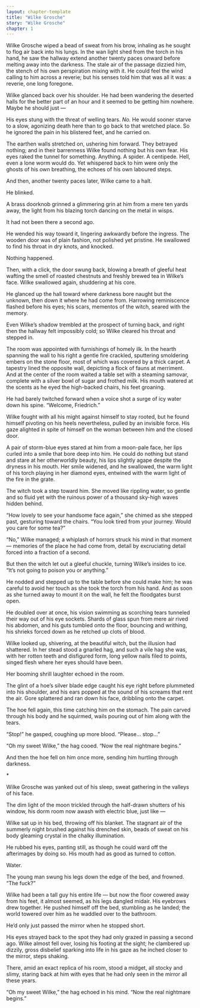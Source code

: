 ```yaml
---
layout: chapter-template
title: "Wilke Grosche"
story: "Wilke Grosche"
chapter: 1
---
```

Wilke Grosche wiped a bead of sweat from his brow, inhaling as he sought to flog air back into his lungs. In the wan light shed from the torch in his hand, he saw the hallway extend another twenty paces onward before melting away into the darkness. The stale air of the passage dizzied him, the stench of his own perspiration mixing with it. He could feel the wind calling to him across a reverie; but his senses told him that was all it was: a reverie, one long foregone.

Wilke glanced back over his shoulder. He had been wandering the deserted halls for the better part of an hour and it seemed to be getting him nowhere. Maybe he should just —

His eyes stung with the threat of welling tears. _No._ He would sooner starve to a slow, agonizing death here than to go back to that wretched place. So he ignored the pain in his blistered feet, and he carried on.

The earthen walls stretched on, ushering him forward. They betrayed nothing; and in their barrenness Wilke found nothing but his own fear. His eyes raked the tunnel for something. Anything. A spider. A centipede. Hell, even a lone worm would do. Yet whispered back to him were only the ghosts of his own breathing, the echoes of his own laboured steps.

And then, another twenty paces later, Wilke came to a halt.

He blinked.

A brass doorknob grinned a glimmering grin at him from a mere ten yards away, the light from his blazing torch dancing on the metal in wisps.

It had not been there a second ago.

He wended his way toward it, lingering awkwardly before the ingress. The wooden door was of plain fashion, not polished yet pristine. He swallowed to find his throat in dry knots, and knocked.

Nothing happened.

Then, with a click, the door swung back, blowing a breath of gleeful heat wafting the smell of roasted chestnuts and freshly brewed tea in Wilke’s face. Wilke swallowed again, shuddering at his core.

He glanced up the hall toward where darkness bore naught but the unknown, then down it where he had come from. Harrowing reminiscence flashed before his eyes; his scars, mementos of the witch, seared with the memory.

Even Wilke’s shadow trembled at the prospect of turning back, and right then the hallway felt impossibly cold; so Wilke cleared his throat and stepped in.

The room was appointed with furnishings of homely ilk. In the hearth spanning the wall to his right a gentle fire crackled, sputtering smoldering embers on the stone floor, most of which was covered by a thick carpet. A tapestry lined the opposite wall, depicting a flock of fauns at merriment. And at the center of the room waited a table set with a steaming samovar, complete with a silver bowl of sugar and frothed milk. His mouth watered at the scents as he eyed the high-backed chairs, his feet groaning.

He had barely twitched forward when a voice shot a surge of icy water down his spine. “Welcome, Friedrich.”

Wilke fought with all his might against himself to stay rooted, but he found himself pivoting on his heels nevertheless, pulled by an invisible force. His gaze alighted in spite of himself on the woman between him and the closed door.

A pair of storm-blue eyes stared at him from a moon-pale face, her lips curled into a smile that bore deep into him. He could do nothing but stand and stare at her otherworldly beauty, his lips slightly agape despite the dryness in his mouth. Her smile widened, and he swallowed, the warm light of his torch playing in her diamond eyes, entwined with the warm light of the fire in the grate.

The witch took a step toward him. She moved like rippling water, so gentle and so fluid yet with the ruinous power of a thousand sky-high waves hidden behind.

“How lovely to see your handsome face again,” she chimed as she stepped past, gesturing toward the chairs. “You look tired from your journey. Would you care for some tea?”

“No,” Wilke managed; a whiplash of horrors struck his mind in that moment — memories of the place he had come from, detail by excruciating detail forced into a fraction of a second.

But then the witch let out a gleeful chuckle, turning Wilke’s insides to ice. “It’s not going to poison you or anything.”

He nodded and stepped up to the table before she could make him; he was careful to avoid her touch as she took the torch from his hand. And as soon as she turned away to mount it on the wall, he felt the floodgates burst open.

He doubled over at once, his vision swimming as scorching tears tunneled their way out of his eye sockets. Shards of glass spun from mere air rived his abdomen, and his guts tumbled onto the floor, bouncing and writhing, his shrieks forced down as he retched up clots of blood.

Wilke looked up, shivering, at the beautiful witch, but the illusion had shattered. In her stead stood a gnarled hag, and such a vile hag she was, with her rotten teeth and disfigured form, long yellow nails filed to points, singed flesh where her eyes should have been.

Her booming shrill laughter echoed in the room.

The glint of a hoe’s silver blade edge caught his eye right before plummeted into his shoulder, and his ears popped at the sound of his screams that rent the air. Gore splattered and ran down his face, dribbling onto the carpet.

The hoe fell again, this time catching him on the stomach. The pain carved through his body and he squirmed, wails pouring out of him along with the tears.

“Stop!” he gasped, coughing up more blood. “Please… stop…”

“Oh my sweet Wilke,” the hag cooed. “Now the real nightmare begins.”

And then the hoe fell on him once more, sending him hurtling through darkness.

\*

Wilke Grosche was yanked out of his sleep, sweat gathering in the valleys of his face.

The dim light of the moon trickled through the half-drawn shutters of his window, his dorm room now awash with electric blue, just like —

Wilke sat up in his bed, throwing off his blanket. The stagnant air of the summerly night brushed against his drenched skin, beads of sweat on his body gleaming crystal in the chalky illumination.

He rubbed his eyes, panting still, as though he could ward off the afterimages by doing so. His mouth had as good as turned to cotton.

Water.

The young man swung his legs down the edge of the bed, and frowned. “The fuck?”

Wilke had been a tall guy his entire life — but now the floor cowered away from his feet, it almost seemed, as his legs dangled midair. His eyebrows drew together. He pushed himself off the bed, stumbling as he landed; the world towered over him as he waddled over to the bathroom.

He’d only just passed the mirror when he stopped short.

His eyes strayed back to the spot they had only grazed in passing a second ago. Wilke almost fell over, losing his footing at the sight; he clambered up dizzily, gross disbelief sparking into life in his gaze as he inched closer to the mirror, steps shaking.

There, amid an exact replica of his room, stood a midget, all stocky and slimy, staring back at him with eyes that he had only seen in the mirror all these years.

“Oh my sweet Wilke,” the hag echoed in his mind. “Now the real nightmare begins.”